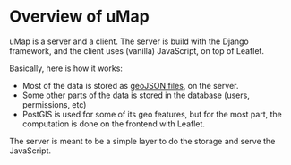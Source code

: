 # Overview of uMap

uMap is a server and a client. The server is build with the Django framework, and the client uses (vanilla) JavaScript, on top of Leaflet.

Basically, here is how it works:

- Most of the data is stored as [geoJSON files](https://geojson.org/), on the server.
- Some other parts of the data is stored in the database (users, permissions, etc)
- PostGIS is used for some of its geo features, but for the most part, the computation is done on the frontend with Leaflet.

The server is meant to be a simple layer to do the storage and serve the JavaScript.